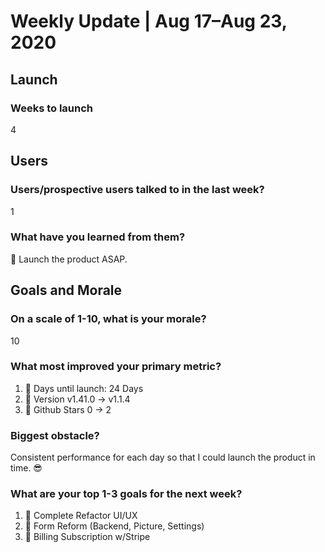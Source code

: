 # Weekly Update | Aug 17–Aug 23, 2020

## Launch

### Weeks to launch

4

## Users

### Users/prospective users talked to in the last week?

1

### What have you learned from them?

🚀 Launch the product ASAP.

## Goals and Morale

### On a scale of 1-10, what is your morale?

10

### What most improved your primary metric?

1. 🌈 Days until launch: 24 Days
2. 🚀 Version v1.41.0 -> v1.1.4
3. 🚗 Github Stars 0 -> 2

### Biggest obstacle?

Consistent performance for each day so that I could launch the product in time. 😎

### What are your top 1-3 goals for the next week?

1. 💅 Complete Refactor UI/UX
2. 🌈 Form Reform (Backend, Picture, Settings)
3. 🏦 Billing Subscription w/Stripe
